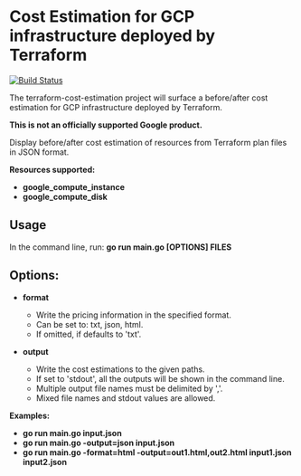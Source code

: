 # Cost Estimation for GCP infrastructure deployed by Terraform
[![Build Status](https://travis-ci.org/googleinterns/terraform-cost-estimation.svg?branch=master)](https://travis-ci.org/googleinterns/terraform-cost-estimation)

The terraform-cost-estimation project will surface a before/after cost
estimation for GCP infrastructure deployed by Terraform.

**This is not an officially supported Google product.**

Display before/after cost estimation of resources from Terraform plan files in JSON format.

**Resources supported:**
- **google_compute_instance**
- **google_compute_disk**

## Usage
In the command line, run: __go run main.go [OPTIONS] FILES__

## Options:
- **format**
	- Write the pricing information in the specified format.
    - Can be set to: txt, json, html.
    - If omitted, if defaults to 'txt'.

- **output**
	- Write the cost estimations to the given paths.
    - If set to 'stdout', all the outputs will be shown in the command line.
    - Multiple output file names must be delimited by ','.
    - Mixed file names and stdout values are allowed.

**Examples:**
- **go run main.go input.json**
- **go run main.go -output=json input.json**
- **go run main.go -format=html -output=out1.html,out2.html input1.json input2.json**